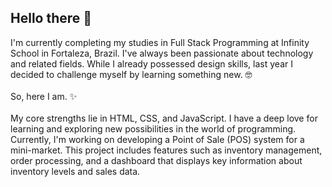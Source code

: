 ## Hello there 👋

I'm currently completing my studies in Full Stack Programming at Infinity School in Fortaleza, Brazil. I've always been passionate about technology and related fields. While I already possessed design skills, last year I decided to challenge myself by learning something new. 🤓 <br><br>
So, here I am. ✨ <br><br>
My core strengths lie in HTML, CSS, and JavaScript. I have a deep love for learning and exploring new possibilities in the world of programming. Currently, I'm working on developing a Point of Sale (POS) system for a mini-market. This project includes features such as inventory management, order processing, and a dashboard that displays key information about inventory levels and sales data.

<!--
**luizaamoreno/luizaamoreno** is a ✨ _special_ ✨ repository because its `README.md` (this file) appears on your GitHub profile.

Here are some ideas to get you started:


- 🔭 I’m currently working on ...
- 🌱 I’m currently learning ...
- 👯 I’m looking to collaborate on ...
- 🤔 I’m looking for help with ...
- 💬 Ask me about ...
- 📫 How to reach me: ...
- 😄 Pronouns: ...
- ⚡ Fun fact: ...
-->
